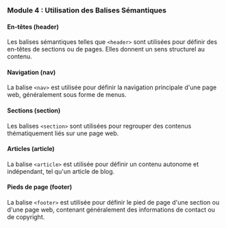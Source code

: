 ### Module 4 : Utilisation des Balises Sémantiques

#### En-têtes (header)

Les balises sémantiques telles que `<header>` sont utilisées pour définir des en-têtes de sections ou de pages. Elles donnent un sens structurel au contenu.

#### Navigation (nav)

La balise `<nav>` est utilisée pour définir la navigation principale d'une page web, généralement sous forme de menus.

#### Sections (section)

Les balises `<section>` sont utilisées pour regrouper des contenus thématiquement liés sur une page web.

#### Articles (article)

La balise `<article>` est utilisée pour définir un contenu autonome et indépendant, tel qu'un article de blog.

#### Pieds de page (footer)

La balise `<footer>` est utilisée pour définir le pied de page d'une section ou d'une page web, contenant généralement des informations de contact ou de copyright.
